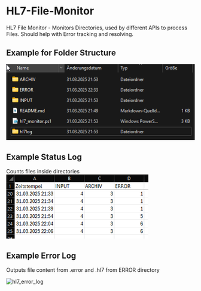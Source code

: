 # HL7-File-Monitor
HL7 File Monitor - Monitors Directories, used by different APIs to process Files. Should help with Error tracking and resolving.

## Example for Folder Structure
![Error-Log Screenshot](/images/folder_structure.png)

## Example Status Log
Counts files inside directories
![Status-Log Screenshot](/images/hl7_status_log.png)
## Example Error Log
Outputs file content from .error and .hl7 from ERROR directory

![hl7_error_log](https://github.com/user-attachments/assets/fea8e22a-6a9e-4281-8398-f41bab24fb40)
